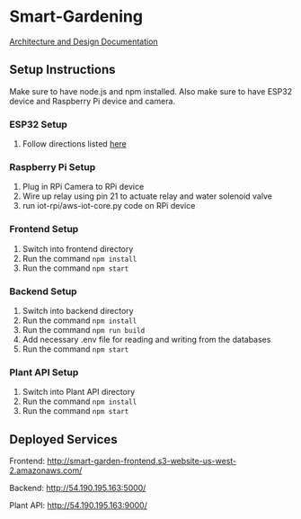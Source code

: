 # Smart-Gardening

[Architecture and Design Documentation](https://docs.google.com/presentation/d/14ahWVzLe1tVP0NiCHFWXRo8L30mx8BH9YqG-gT3xm0o/edit?usp=sharing)

## Setup Instructions

Make sure to have node.js and npm installed. Also make sure to have ESP32 device and Raspberry Pi device and camera.

### ESP32 Setup

1. Follow directions listed [here](http://smart-garden-frontend.s3-website-us-west-2.amazonaws.com/how)

### Raspberry Pi Setup

1. Plug in RPi Camera to RPi device
2. Wire up relay using pin 21 to actuate relay and water solenoid valve
3. run iot-rpi/aws-iot-core.py code on RPi device

### Frontend Setup

1. Switch into frontend directory
2. Run the command `npm install`
3. Run the command `npm start`

### Backend Setup

1. Switch into backend directory
2. Run the command `npm install`
3. Run the command `npm run build`
4. Add necessary .env file for reading and writing from the databases
5. Run the command `npm start`

### Plant API Setup

1. Switch into Plant API directory
2. Run the command `npm install`
3. Run the command `npm start`

## Deployed Services

Frontend: http://smart-garden-frontend.s3-website-us-west-2.amazonaws.com/

Backend: http://54.190.195.163:5000/

Plant API: http://54.190.195.163:9000/
